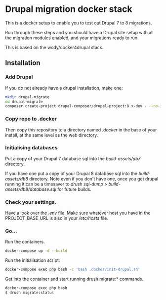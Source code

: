 # Drupal migration docker stack

This is a docker setup to enable you to test out Drupal 7 to 8 migrations.

Run through these steps and you should have a Drupal site setup with all the migration modules enabled, and 
your migrations ready to run.

This is based on the wody/docker4drupal stack.

## Installation

### Add Drupal
If you do not already have a drupal installation, make one:

```bash
mkdir drupal-migrate
cd drupal-migrate
composer create-project drupal-composer/drupal-project:8.x-dev . --no-interaction
```

### Copy repo to .docker

Then copy this repository to a directory named _.docker_ in the base of your install, at the same level as the web
directory.

### Initialising databases

Put a copy of your Drupal 7 database sql into the _build-assets/db7_ directory.

If you have one put a copy of your Drupal 8 database sql into the _build-assets/db8_ directory.  Note even if you 
don't have one, once you get drupal running it can be a timesaver to _drush sql-dump > build-assets/db8/database.sql_ 
for future builds.

### Check your settings.

Have a look over the _.env_ file.   Make sure whatever host you have in the PROJECT_BASE_URL is also in your 
_/etc/hosts_ file.


### Go...

Run the containers.

```bash
docker-compose up -d --build
```

Run the initialisation script:
```bash
docker-compose exec php bash -c 'bash .docker/init-drupal.sh'
```

Get into the container and start running drush migrate:* commands.

```bash
docker-compose exec php bash
$ drush migrate:status
```
